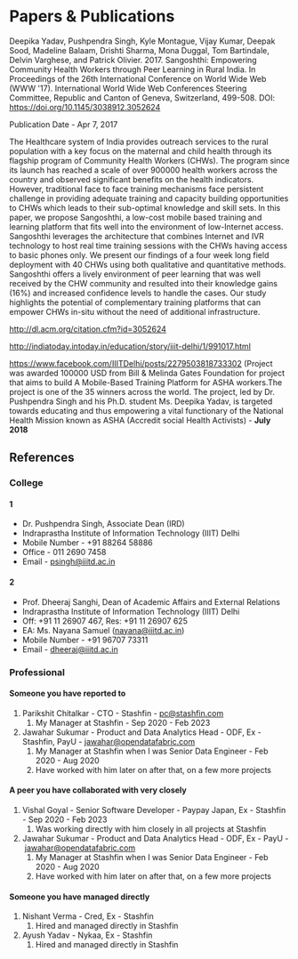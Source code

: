 # Papers & Publications

Deepika Yadav, Pushpendra Singh, Kyle Montague, Vijay Kumar, Deepak Sood, Madeline Balaam, Drishti Sharma, Mona Duggal, Tom Bartindale, Delvin Varghese, and Patrick Olivier. 2017. Sangoshthi: Empowering Community Health Workers through Peer Learning in Rural India. In Proceedings of the 26th International Conference on World Wide Web (WWW '17). International World Wide Web Conferences Steering Committee, Republic and Canton of Geneva, Switzerland, 499-508. DOI: https://doi.org/10.1145/3038912.3052624

Publication Date - Apr 7, 2017

The Healthcare system of India provides outreach services to the rural population with a key focus on the maternal and child health through its flagship program of Community Health Workers (CHWs). The program since its launch has reached a scale of over 900000 health workers across the country and observed significant benefits on the health indicators. However, traditional face to face training mechanisms face persistent challenge in providing adequate training and capacity building opportunities to CHWs which leads to their sub-optimal knowledge and skill sets. In this paper, we propose Sangoshthi, a low-cost mobile based training and learning platform that fits well into the environment of low-Internet access. Sangoshthi leverages the architecture that combines Internet and IVR technology to host real time training sessions with the CHWs having access to basic phones only. We present our findings of a four week long field deployment with 40 CHWs using both qualitative and quantitative methods. Sangoshthi offers a lively environment of peer learning that was well received by the CHW community and resulted into their knowledge gains (16%) and increased confidence levels to handle the cases. Our study highlights the potential of complementary training platforms that can empower CHWs in-situ without the need of additional infrastructure.

http://dl.acm.org/citation.cfm?id=3052624

http://indiatoday.intoday.in/education/story/iiit-delhi/1/991017.html

https://www.facebook.com/IIITDelhi/posts/2279503818733302 (Project was awarded 100000 USD from Bill & Melinda Gates Foundation for project that aims to build A Mobile-Based Training Platform for ASHA workers.The project is one of the 35 winners across the world. The project, led by Dr. Pushpendra Singh and his Ph.D. student Ms. Deepika Yadav, is targeted towards educating and thus empowering a vital functionary of the National Health Mission known as ASHA (Accredit social Health Activists) - **July 2018**

## References

### College

#### 1

- Dr. Pushpendra Singh, Associate Dean (IRD)
- Indraprastha Institute of Information Technology (IIIT) Delhi
- Mobile Number - +91 88264 58886
- Office - 011 2690 7458
- Email - psingh@iiitd.ac.in

#### 2

- Prof. Dheeraj Sanghi, Dean of Academic Affairs and External Relations
- Indraprastha Institute of Information Technology (IIIT) Delhi
- Off: +91 11 26907 467, Res: +91 11 26907 625
- EA: Ms. Nayana Samuel (nayana@iiitd.ac.in)
- Mobile Number - +91 96707 73311
- Email - dheeraj@iiitd.ac.in

### Professional

#### Someone you have reported to

1. Parikshit Chitalkar - CTO - Stashfin - [pc@stashfin.com](mailto:pc@stashfin.com)
	1. My Manager at Stashfin - Sep 2020 - Feb 2023
2. Jawahar Sukumar - Product and Data Analytics Head - ODF, Ex - Stashfin, PayU  - [jawahar@opendatafabric.com](mailto:jawahar@opendatafabric.com)
	1. My Manager at Stashfin when I was Senior Data Engineer - Feb 2020 - Aug 2020
	2. Have worked with him later on after that, on a few more projects

#### A peer you have collaborated with very closely

1. Vishal Goyal - Senior Software Developer - Paypay Japan, Ex - Stashfin - Sep 2020 - Feb 2023
	1. Was working directly with him closely in all projects at Stashfin
2. Jawahar Sukumar - Product and Data Analytics Head - ODF, Ex - PayU - [jawahar@opendatafabric.com](mailto:jawahar@opendatafabric.com)
	1. My Manager at Stashfin when I was Senior Data Engineer - Feb 2020 - Aug 2020
	2. Have worked with him later on after that, on a few more projects

#### Someone you have managed directly

1. Nishant Verma - Cred, Ex - Stashfin
	1. Hired and managed directly in Stashfin
2. Ayush Yadav - Nykaa, Ex - Stashfin
	1. Hired and managed directly in Stashfin
